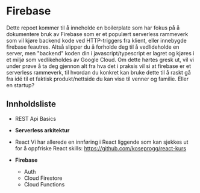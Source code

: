 # Firebase

Dette repoet kommer til å inneholde en boilerplate som har fokus på å dokumentere bruk av Firebase som er et populært serverless rammeverk som vil kjøre backend kode ved HTTP-triggers fra klient, eller innebygde firebase feautres. Altså slipper du å forholde deg til å vedlideholde en server, men "backend" koden din i javascript/typescript er lagret og kjøres i et miljø som vedlikeholdes av Google Cloud. Om dette hørtes gresk ut, vil vi under prøve å ta deg gjennon alt fra hva det i praksis vil si at firebase er et serverless rammeverk, til hvordan du konkret kan bruke dette til å raskt gå fra idé til et faktisk produkt/nettside du kan vise til venner og familie. Eller en startup?


## Innholdsliste
* REST Api Basics

* **Serverless arkitektur**

* React 
Vi har allerede en innføring i React liggende som kan sjekkes ut for å oppfriske React skills: https://github.com/koseprogg/react-kurs

* **Firebase**
  * Auth
  * Cloud Firestore
  * Cloud Functions
